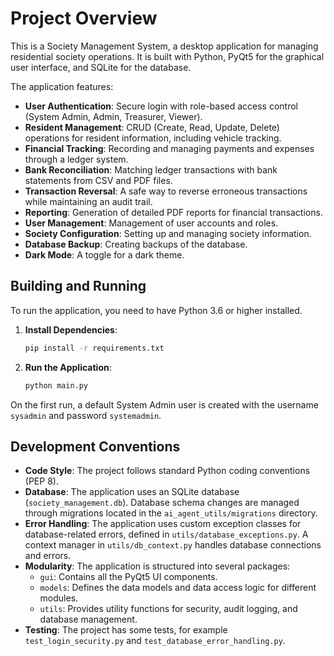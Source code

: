# Project Overview

This is a Society Management System, a desktop application for managing residential society operations. It is built with Python, PyQt5 for the graphical user interface, and SQLite for the database.

The application features:
- **User Authentication**: Secure login with role-based access control (System Admin, Admin, Treasurer, Viewer).
- **Resident Management**: CRUD (Create, Read, Update, Delete) operations for resident information, including vehicle tracking.
- **Financial Tracking**: Recording and managing payments and expenses through a ledger system.
- **Bank Reconciliation**: Matching ledger transactions with bank statements from CSV and PDF files.
- **Transaction Reversal**: A safe way to reverse erroneous transactions while maintaining an audit trail.
- **Reporting**: Generation of detailed PDF reports for financial transactions.
- **User Management**: Management of user accounts and roles.
- **Society Configuration**: Setting up and managing society information.
- **Database Backup**: Creating backups of the database.
- **Dark Mode**: A toggle for a dark theme.

## Building and Running

To run the application, you need to have Python 3.6 or higher installed.

1.  **Install Dependencies**:
    ```bash
    pip install -r requirements.txt
    ```

2.  **Run the Application**:
    ```bash
    python main.py
    ```

On the first run, a default System Admin user is created with the username `sysadmin` and password `systemadmin`.

## Development Conventions

- **Code Style**: The project follows standard Python coding conventions (PEP 8).
- **Database**: The application uses an SQLite database (`society_management.db`). Database schema changes are managed through migrations located in the `ai_agent_utils/migrations` directory.
- **Error Handling**: The application uses custom exception classes for database-related errors, defined in `utils/database_exceptions.py`. A context manager in `utils/db_context.py` handles database connections and errors.
- **Modularity**: The application is structured into several packages:
    - `gui`: Contains all the PyQt5 UI components.
    - `models`: Defines the data models and data access logic for different modules.
    - `utils`: Provides utility functions for security, audit logging, and database management.
- **Testing**: The project has some tests, for example `test_login_security.py` and `test_database_error_handling.py`.
